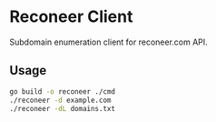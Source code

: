 
# Reconeer Client

Subdomain enumeration client for reconeer.com API.

## Usage

```bash
go build -o reconeer ./cmd
./reconeer -d example.com
./reconeer -dL domains.txt
```
